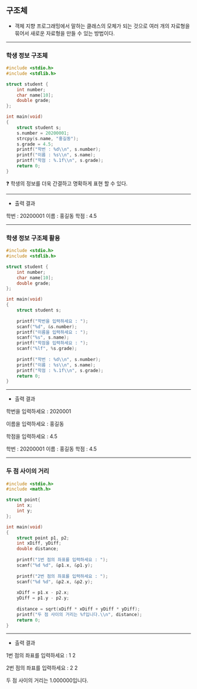 ## 구조체

- 객체 지향 프로그래밍에서 말하는 클래스의 모체가 되는 것으로 여러 개의 자료형을 묶어서 새로운 자료형을 만들 수 있는 방법이다.

------

### 학생 정보 구조체

```c
#include <stdio.h>
#include <stdlib.h>

struct student {
    int number;
    char name[10];
    double grade;
};

int main(void)
{
    struct student s;
    s.number = 20200001;
    strcpy(s.name, "홍길동");
    s.grade = 4.5;
    printf("학번 : %d\\n", s.number);
    printf("이름 : %s\\n", s.name);
    printf("학점 : %.1f\\n", s.grade);
    return 0;
}
```

<aside> ❓ 학생의 정보를 더욱 간결하고 명확하게 표현 할 수 있다.

</aside>

------

- 출력 결과

학번 : 20200001 이름 : 홍길동 학점 : 4.5

------

### 학생 정보 구조체 활용

```c
#include <stdio.h>
#include <stdlib.h>

struct student {
    int number;
    char name[10];
    double grade;
};

int main(void)
{
    struct student s;
    
    printf("학번을 입력하세요 : ");
    scanf("%d", &s.number);
    printf("이름을 입력하세요 : ");
    scanf("%s", s.name);
    printf("학점을 입력하세요 : ");
    scanf("%lf", %s.grade);
    
    printf("학번 : %d\\n", s.number);
    printf("이름 : %s\\n", s.name);
    printf("학점 : %.1f\\n", s.grade);
    return 0;
}
```

------

- 출력 결과

학번을 입력하세요 : 2020001

이름을 입력하세요 : 홍길동

학점을 입력하세요 : 4.5

학번 : 20200001 이름 : 홍길동 학점 : 4.5

------

### 두 점 사이의 거리

```c
#include <stdio.h>
#include <math.h>

struct point{
    int x;
    int y;
};

int main(void)
{
    struct point p1, p2;
    int xDiff, yDiff;
    double distance;
    
    printf("1번 점의 좌표를 입력하세요 : ");
    scanf("%d %d", &p1.x, &p1.y);
    
    printf("2번 점의 좌표를 입력하세요 : ");
    scanf("%d %d", &p2.x, &p2.y);
    
    xDiff = p1.x - p2.x;
    yDiff = p1.y - p2.y;
    
    distance = sqrt(xDiff * xDiff + yDiff * yDiff);
    printf("두 점 사이의 거리는 %f입니다.\\n", distance);
    return 0;
}
```

------

- 출력 결과

1번 점의 좌표를 입력하세요 : 1 2

2번 점의 좌표를 입력하세요 : 2 2

두 점 사이의 거리는 1.000000입니다.